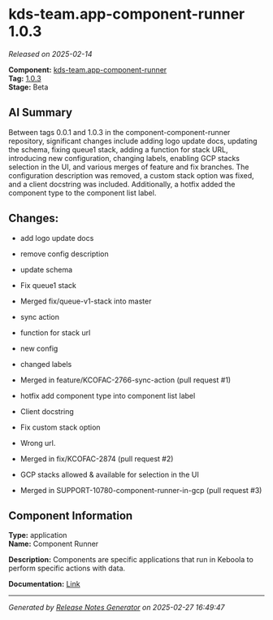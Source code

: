 # kds-team.app-component-runner 1.0.3

_Released on 2025-02-14_

**Component:** [kds-team.app-component-runner](https://github.com/keboola/component-component-runner)  
**Tag:** [1.0.3](https://github.com/keboola/component-component-runner/releases/tag/1.0.3)  
**Stage:** Beta  


## AI Summary
Between tags 0.0.1 and 1.0.3 in the component-component-runner repository, significant changes include adding logo update docs, updating the schema, fixing queue1 stack, adding a function for stack URL, introducing new configuration, changing labels, enabling GCP stacks selection in the UI, and various merges of feature and fix branches. The configuration description was removed, a custom stack option was fixed, and a client docstring was included. Additionally, a hotfix added the component type to the component list label.



## Changes:



- add logo update docs 




- remove config description 




- update schema 




- Fix queue1 stack 




- Merged fix/queue-v1-stack into master 




- sync action 






- function for stack url 




- new config 




- changed labels 




- Merged in feature/KCOFAC-2766-sync-action (pull request #1) 




- hotfix add component type into component list label 




- Client docstring 




- Fix custom stack option 




- Wrong url. 




- Merged in fix/KCOFAC-2874 (pull request #2) 




- GCP stacks allowed & available for selection in the UI 




- Merged in SUPPORT-10780-component-runner-in-gcp (pull request #3) 






## Component Information
**Type:** application  
**Name:** Component Runner  

**Description:** Components are specific applications that run in Keboola to perform specific actions with data.  


**Documentation:** [Link](https://github.com/keboola/component-component-runner/blob/main/README.md)  



---
_Generated by [Release Notes Generator](https://github.com/keboola/release-notes-generator) on 2025-02-27 16:49:47_ 